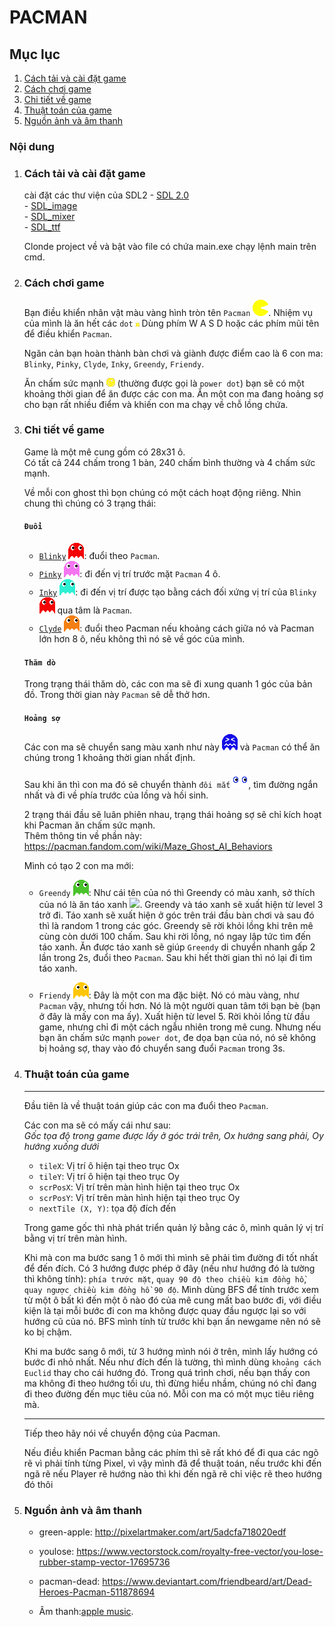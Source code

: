 # **PACMAN**

## Mục lục
1. [Cách tải và cài đặt game](#cách-tải-và-chơi-game)
2. [Cách chơi game](#cách-chơi-game)
3. [Chi tiết về game](#chi-tiết-về-game)
4. [Thuật toán của game](#thuật-toán-về-game) 
5. [Nguồn ảnh và âm thanh](#nguồn-ảnh-và-âm-thanh)

### Nội dung
1. ### Cách tải và cài đặt game
    cài đặt các thư viện của SDL2
        - [SDL 2.0](https://www.libsdl.org/download-2.0.php)  
        - [SDL_image](https://www.libsdl.org/projects/SDL_image/)  
        - [SDL_mixer](https://www.libsdl.org/projects/SDL_mixer/)  
        - [SDL_ttf](https://www.libsdl.org/projects/SDL_ttf/)  

    Clonde project về và bật vào file có chứa main.exe chạy lệnh main trên cmd.

2. ### Cách chơi game   
 
    Bạn điều khiển nhân vật màu vàng hình tròn tên `Pacman` ![](Pacman/Source/Assets/Entity%20Image/pacman%20icon.png). Nhiệm vụ của mình là ăn hết các  `dot` ![](Pacman/Source/Assets/Entity%20Image/dot.png)
    Dùng phím W A S D hoặc các phím mũi tên để điều khiển `Pacman`.
    
    Ngăn cản bạn hoàn thành bàn chơi và giành được điểm cao là 6 con ma: `Blinky`, `Pinky`, `Clyde`, `Inky`, `Greendy`, `Friendy`. 

    Ăn chấm sức mạnh ![](Pacman/Source/Assets/Entity%20Image/power%20dot.png) (thường được gọi là `power dot`) bạn sẽ có một khoảng thời gian để ăn được các con ma. Ăn một con ma đang hoảng sợ cho bạn rất nhiều điểm và khiến con ma chạy về chỗ lồng chứa.
3. ### Chi tiết về game

    Game là một mê cung gồm có 28x31 ô.     
    Có tất cả 244 chấm trong 1 bàn, 240 chấm bình thường và 4 chấm sức mạnh.   

    Về mỗi con ghost thì bọn chúng có một cách hoạt động riêng. Nhìn chung thì chúng có 3 trạng thái:

    #### `Đuổi`
    - [`Blinky`]() ![](Pacman/Source/Assets/Entity%20Image/blinky%20icon.png): đuổi theo `Pacman`.   
    - [`Pinky`]() ![](Pacman/Source/Assets/Entity%20Image/pinky%20icon.png): đi đến vị trí trước mặt `Pacman` 4 ô.
    - [`Inky`]() ![](Pacman/Source/Assets/Entity%20Image/inky%20icon.png): đi đến vị trí được tạo bằng cách đối xứng vị trí của `Blinky` ![Blinky](Pacman/Source/Assets/Entity%20Image/blinky%20icon.png) qua tâm là `Pacman`.
    - [`Clyde`]() ![](Pacman/Source/Assets/Entity%20Image/clyde%20icon.png): đuổi theo Pacman nếu khoảng cách giữa nó và Pacman lớn hơn 8 ô, nếu không thì nó sẽ về góc của mình.  
    #### `Thăm dò`
    Trong trạng thái thăm dò, các con ma sẽ đi xung quanh 1 góc của bản đồ. Trong thời gian này `Pacman` sẽ dễ thở hơn.

    #### `Hoảng sợ`    
    Các con ma sẽ chuyển sang màu xanh như này  ![](Pacman/Source/Assets/Entity%20Image/frighten%20ghost%20icon.png) và `Pacman` có thể ăn chúng trong 1 khoảng thời gian nhất định.

    Sau khi ăn thì con ma đó sẽ chuyển thành `đôi mắt` ![](Pacman/Source/Assets/Entity%20Image/ghost%20eye.png), tìm đường ngắn nhất và đi về phía trước của lồng và hồi sinh.

    2 trạng thái đầu sẽ luân phiên nhau, trạng thái hoảng sợ sẽ chỉ kích hoạt khi Pacman ăn chấm sức mạnh.  
    Thêm thông tin về phần này: https://pacman.fandom.com/wiki/Maze_Ghost_AI_Behaviors  

    Mình có tạo 2 con ma mới:

    - `Greendy` ![](Pacman/Source/Assets/Entity%20Image/greendy%20icon.png): Như cái tên của nó thì Greendy có màu xanh, sở thích của nó là ăn táo xanh ![](Pacman/Source/Assets/Entity%20Image/greenapple%20icon.png). Greendy và táo xanh sẽ xuất hiện từ level 3 trở đi. Táo xanh sẽ xuất hiện ở góc trên trái đầu bàn chơi và sau đó thì là random 1 trong các góc. Greendy sẽ rời khỏi lồng khi trên mê cùng còn dưới 100 chấm. Sau khi rời lồng, nó ngay lập tức tìm đến táo xanh. Ăn được táo xanh sẽ giúp `Greendy` di chuyển nhanh gấp 2 lần trong 2s, đuổi theo `Pacman`. Sau khi hết thời gian thì nó lại đi tìm táo xanh. 

    - `Friendy` ![](Pacman/Source/Assets/Entity%20Image/friendy%20icon.png): Đây là một con ma đặc biệt. Nó có màu vàng, như `Pacman` vậy, nhưng tối hơn. Nó là một người quan tâm tới bạn bè (bạn ở đây là mấy con ma ấy). Xuất hiện từ level 5. Rời khỏi lồng từ đầu game, nhưng chỉ đi một cách ngẫu nhiên trong mê cung. Nhưng nếu bạn ăn chấm sức mạnh `power dot`, đe dọa bạn của nó, nó sẽ không bị hoảng sợ, thay vào đó chuyển sang đuổi `Pacman` trong 3s. 
4. ### Thuật toán của game
    -------------------------------
    Đầu tiên là về thuật toán giúp các con ma đuổi theo `Pacman`.

    Các con ma sẽ có mấy cái như sau:   
    *Gốc tọa độ trong game được lấy ở góc trái trên, Ox hướng sang phải, Oy hướng xuống dưới*
    - `tileX`: Vị trí ô hiện tại theo trục Ox
    - `tileY`: Vị trí ô hiện tại theo trục Oy
    - `scrPosX`: Vị trí trên màn hình hiện tại theo trục Ox
    - `scrPosY`: Vị trí trên màn hình hiện tại theo trục Oy
    - `nextTile (X, Y)`: tọa độ đích đến     
    
    Trong game gốc thì nhà phát triển quản lý bằng các ô, mình quản lý vị trí bằng vị trí trên màn hình.

    Khi mà con ma bước sang 1 ô mới thì mình sẽ phải tìm đường đi tốt nhất để đến đích. Có 3 hướng được phép ở đây (nếu như hướng đó là tường thì không tính): `phía trước mặt`, `quay 90 độ theo chiều kim đồng hồ`, `quay ngược chiều kim đồng hồ 90 độ`. Mình dùng BFS để tính trước xem từ một ô bất kì đến một ô nào đó của mê cung mất bao bước đi, với điều kiện là tại mỗi bước đi con ma không được quay đầu ngược lại so với hướng cũ của nó. BFS mình tính từ trước khi bạn ấn newgame nên nó sẽ ko bị chậm.

    Khi ma bước sang ô mới, từ 3 hướng mình nói ở trên, mình lấy hướng có bước đi nhỏ nhất. Nếu như đích đến là tường, thì mình dùng `khoảng cách Euclid` thay cho cái hướng đó. Trong quá trình chơi, nếu bạn thấy con ma không đi theo hướng tối ưu, thì đừng hiểu nhầm, chúng nó chỉ đang đi theo đường đến mục tiêu của nó. Mỗi con ma có một mục tiêu riêng mà. 


    ----------------------
    Tiếp theo hãy nói về chuyển động của Pacman.

    Nếu điều khiển Pacman bằng các phím thì sẽ rất khó để đi qua các ngõ rẽ vì phải tính từng Pixel, vì vậy mình đã để thuật toán, nếu trước khi đến ngã rẽ nếu Player rẽ hướng nào thì khi đến ngã rẽ chỉ việc rẽ theo hướng đó thôi 

5. ### Nguồn ảnh và âm thanh
    - green-apple: http://pixelartmaker.com/art/5adcfa718020edf
    - youlose: https://www.vectorstock.com/royalty-free-vector/you-lose-rubber-stamp-vector-17695736  
    - pacman-dead: https://www.deviantart.com/friendbeard/art/Dead-Heroes-Pacman-511878694  

    - Âm thanh:[apple music](https://music.apple.com/us/album/pac-man-game-sound-effect/328036461). 



    




